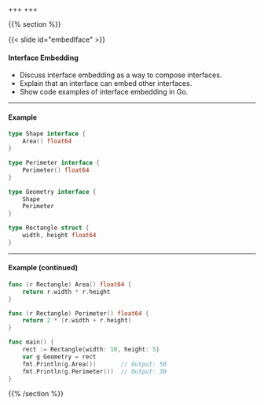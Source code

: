 +++
+++

{{% section %}}

{{< slide id="embedIface" >}}

#### Interface Embedding
- Discuss interface embedding as a way to compose interfaces.
- Explain that an interface can embed other interfaces.
- Show code examples of interface embedding in Go.

---
#### Example
```go
type Shape interface {
    Area() float64
}

type Perimeter interface {
    Perimeter() float64
}

type Geometry interface {
    Shape
    Perimeter
}

type Rectangle struct {
    width, height float64
}
```
---
#### Example (continued)

```go
func (r Rectangle) Area() float64 {
    return r.width * r.height
}

func (r Rectangle) Perimeter() float64 {
    return 2 * (r.width + r.height)
}

func main() {
    rect := Rectangle{width: 10, height: 5}
    var g Geometry = rect
    fmt.Println(g.Area())       // Output: 50
    fmt.Println(g.Perimeter())  // Output: 30
}
```

{{% /section %}}